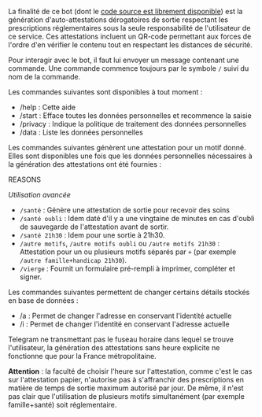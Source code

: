 La finalité de ce bot (dont le [code source est librement disponible](https://github.com/samueltardieu/AusweisBot)) est la génération d'auto-attestations dérogatoires de sortie respectant les prescriptions réglementaires sous la seule responsabilité de l'utilisateur de ce service. Ces attestations incluent un QR-code permettant aux forces de l'ordre d'en vérifier le contenu tout en respectant les distances de sécurité.

Pour interagir avec le bot, il faut lui envoyer un message contenant une commande. Une commande commence toujours par le symbole `/` suivi du nom de la commande.

Les commandes suivantes sont disponibles à tout moment :

- /help : Cette aide
- /start : Efface toutes les données personnelles et recommence la saisie
- /privacy : Indique la politique de traitement des données personnelles
- /data : Liste les données personnelles

Les commandes suivantes génèrent une attestation pour un motif donné.
Elles sont disponibles une fois que les données personnelles nécessaires à la génération des attestations ont été fournies :

REASONS

*Utilisation avancée*

- `/santé` : Génère une attestation de sortie pour recevoir des soins
- `/santé oubli` : Idem daté d'il y a une vingtaine de minutes en cas d'oubli de sauvegarde de l'attestation avant de sortir.
- `/santé 21h30` : Idem pour une sortie à 21h30.
- `/autre motifs`, `/autre motifs oubli` ou `/autre motifs 21h30` : Attestation pour un ou plusieurs motifs séparés par `+` (par exemple `/autre famille+handicap 21h30`).
- `/vierge` : Fournit un formulaire pré-rempli à imprimer, compléter et signer.

Les commandes suivantes permettent de changer certains détails stockés en base de données :

- /a : Permet de changer l'adresse en conservant l'identité actuelle
- /i : Permet de changer l'identité en conservant l'adresse actuelle

Telegram ne transmettant pas le fuseau horaire dans lequel se trouve l'utilisateur, la génération des attestations sans heure explicite ne fonctionne que pour la France métropolitaine.

__Attention__ : la faculté de choisir l'heure sur l'attestation, comme c'est le cas sur l'attestation papier, n'autorise pas à s'affranchir des prescriptions en matière de temps de sortie maximum autorisé par jour. De même, il n'est pas clair que l'utilisation de plusieurs motifs simultanément (par exemple famille+santé) soit réglementaire.
